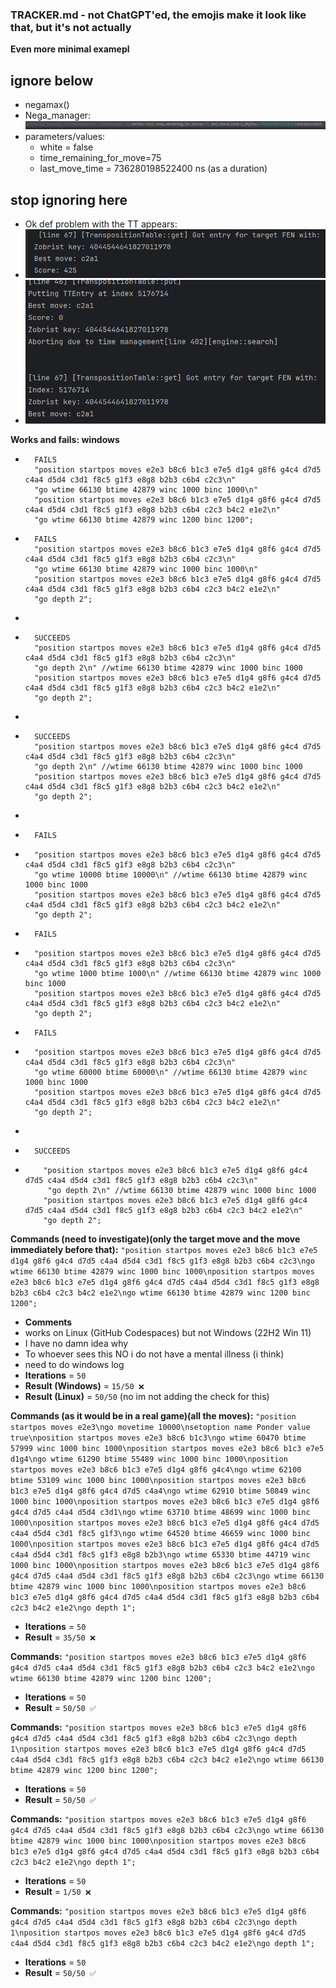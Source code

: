 ### TRACKER.md - not ChatGPT'ed, the emojis make it look like that, but it's not actually

**Even more minimal examepl**

## ignore below

- negamax()
- Nega_manager: ![img.png](img.png)
- parameters/values:
  - white = false
  - time_remaining_for_move=75
  - last_move_time = 736280198522400 ns (as a duration)

## stop ignoring here

- Ok def problem with the TT appears:
- ![img_1.png](img_1.png)
- ![img_2.png](img_2.png)

**Works and fails: windows**
-       FAILS
        "position startpos moves e2e3 b8c6 b1c3 e7e5 d1g4 g8f6 g4c4 d7d5 c4a4 d5d4 c3d1 f8c5 g1f3 e8g8 b2b3 c6b4 c2c3\n"
        "go wtime 66130 btime 42879 winc 1000 binc 1000\n"
        "position startpos moves e2e3 b8c6 b1c3 e7e5 d1g4 g8f6 g4c4 d7d5 c4a4 d5d4 c3d1 f8c5 g1f3 e8g8 b2b3 c6b4 c2c3 b4c2 e1e2\n"
        "go wtime 66130 btime 42879 winc 1200 binc 1200";

-       FAILS
        "position startpos moves e2e3 b8c6 b1c3 e7e5 d1g4 g8f6 g4c4 d7d5 c4a4 d5d4 c3d1 f8c5 g1f3 e8g8 b2b3 c6b4 c2c3\n"
        "go wtime 66130 btime 42879 winc 1000 binc 1000\n"
        "position startpos moves e2e3 b8c6 b1c3 e7e5 d1g4 g8f6 g4c4 d7d5 c4a4 d5d4 c3d1 f8c5 g1f3 e8g8 b2b3 c6b4 c2c3 b4c2 e1e2\n"
        "go depth 2";
- 
-       SUCCEEDS
        "position startpos moves e2e3 b8c6 b1c3 e7e5 d1g4 g8f6 g4c4 d7d5 c4a4 d5d4 c3d1 f8c5 g1f3 e8g8 b2b3 c6b4 c2c3\n"
        "go depth 2\n" //wtime 66130 btime 42879 winc 1000 binc 1000
        "position startpos moves e2e3 b8c6 b1c3 e7e5 d1g4 g8f6 g4c4 d7d5 c4a4 d5d4 c3d1 f8c5 g1f3 e8g8 b2b3 c6b4 c2c3 b4c2 e1e2\n"
        "go depth 2";
- 
-       SUCCEEDS
        "position startpos moves e2e3 b8c6 b1c3 e7e5 d1g4 g8f6 g4c4 d7d5 c4a4 d5d4 c3d1 f8c5 g1f3 e8g8 b2b3 c6b4 c2c3\n"
        "go depth 2\n" //wtime 66130 btime 42879 winc 1000 binc 1000
        "position startpos moves e2e3 b8c6 b1c3 e7e5 d1g4 g8f6 g4c4 d7d5 c4a4 d5d4 c3d1 f8c5 g1f3 e8g8 b2b3 c6b4 c2c3 b4c2 e1e2\n"
        "go depth 2";
- 
-       FAILS
-       "position startpos moves e2e3 b8c6 b1c3 e7e5 d1g4 g8f6 g4c4 d7d5 c4a4 d5d4 c3d1 f8c5 g1f3 e8g8 b2b3 c6b4 c2c3\n"
        "go wtime 10000 btime 10000\n" //wtime 66130 btime 42879 winc 1000 binc 1000
        "position startpos moves e2e3 b8c6 b1c3 e7e5 d1g4 g8f6 g4c4 d7d5 c4a4 d5d4 c3d1 f8c5 g1f3 e8g8 b2b3 c6b4 c2c3 b4c2 e1e2\n"
        "go depth 2";

-       FAILS
-       "position startpos moves e2e3 b8c6 b1c3 e7e5 d1g4 g8f6 g4c4 d7d5 c4a4 d5d4 c3d1 f8c5 g1f3 e8g8 b2b3 c6b4 c2c3\n"
        "go wtime 1000 btime 1000\n" //wtime 66130 btime 42879 winc 1000 binc 1000
        "position startpos moves e2e3 b8c6 b1c3 e7e5 d1g4 g8f6 g4c4 d7d5 c4a4 d5d4 c3d1 f8c5 g1f3 e8g8 b2b3 c6b4 c2c3 b4c2 e1e2\n"
        "go depth 2";

-       FAILS
-       "position startpos moves e2e3 b8c6 b1c3 e7e5 d1g4 g8f6 g4c4 d7d5 c4a4 d5d4 c3d1 f8c5 g1f3 e8g8 b2b3 c6b4 c2c3\n"
        "go wtime 60000 btime 60000\n" //wtime 66130 btime 42879 winc 1000 binc 1000
        "position startpos moves e2e3 b8c6 b1c3 e7e5 d1g4 g8f6 g4c4 d7d5 c4a4 d5d4 c3d1 f8c5 g1f3 e8g8 b2b3 c6b4 c2c3 b4c2 e1e2\n"
        "go depth 2";
-
-       SUCCEEDS
-         "position startpos moves e2e3 b8c6 b1c3 e7e5 d1g4 g8f6 g4c4 d7d5 c4a4 d5d4 c3d1 f8c5 g1f3 e8g8 b2b3 c6b4 c2c3\n"
           "go depth 2\n" //wtime 66130 btime 42879 winc 1000 binc 1000
          "position startpos moves e2e3 b8c6 b1c3 e7e5 d1g4 g8f6 g4c4 d7d5 c4a4 d5d4 c3d1 f8c5 g1f3 e8g8 b2b3 c6b4 c2c3 b4c2 e1e2\n"
          "go depth 2";





**Commands (need to investigate)(only the target move and the move immediately before that):**
`"position startpos moves e2e3 b8c6 b1c3 e7e5 d1g4 g8f6 g4c4 d7d5 c4a4 d5d4 c3d1 f8c5 g1f3 e8g8 b2b3 c6b4 c2c3\ngo wtime 66130 btime 42879 winc 1000 binc 1000\nposition startpos moves e2e3 b8c6 b1c3 e7e5 d1g4 g8f6 g4c4 d7d5 c4a4 d5d4 c3d1 f8c5 g1f3 e8g8 b2b3 c6b4 c2c3 b4c2 e1e2\ngo wtime 66130 btime 42879 winc 1200 binc 1200";`

- **Comments** 
 - works on Linux (GitHub Codespaces) but not Windows (22H2 Win 11)
 - I have no damn idea why
 - To whoever sees this NO i do not have a mental illness (i think)
 - need to do windows log
- **Iterations** = `50`
- **Result (Windows)** = `15/50 ❌`
- **Result (Linux)** = `50/50` (no im not adding the check for this)

**Commands (as it would be in a real game)(all the moves):**
`"position startpos moves e2e3\ngo movetime 10000\nsetoption name Ponder value true\nposition startpos moves e2e3 b8c6 b1c3\ngo wtime 60470 btime 57999 winc 1000 binc 1000\nposition startpos moves e2e3 b8c6 b1c3 e7e5 d1g4\ngo wtime 61290 btime 55489 winc 1000 binc 1000\nposition startpos moves e2e3 b8c6 b1c3 e7e5 d1g4 g8f6 g4c4\ngo wtime 62100 btime 53109 winc 1000 binc 1000\nposition startpos moves e2e3 b8c6 b1c3 e7e5 d1g4 g8f6 g4c4 d7d5 c4a4\ngo wtime 62910 btime 50849 winc 1000 binc 1000\nposition startpos moves e2e3 b8c6 b1c3 e7e5 d1g4 g8f6 g4c4 d7d5 c4a4 d5d4 c3d1\ngo wtime 63710 btime 48699 winc 1000 binc 1000\nposition startpos moves e2e3 b8c6 b1c3 e7e5 d1g4 g8f6 g4c4 d7d5 c4a4 d5d4 c3d1 f8c5 g1f3\ngo wtime 64520 btime 46659 winc 1000 binc 1000\nposition startpos moves e2e3 b8c6 b1c3 e7e5 d1g4 g8f6 g4c4 d7d5 c4a4 d5d4 c3d1 f8c5 g1f3 e8g8 b2b3\ngo wtime 65330 btime 44719 winc 1000 binc 1000\nposition startpos moves e2e3 b8c6 b1c3 e7e5 d1g4 g8f6 g4c4 d7d5 c4a4 d5d4 c3d1 f8c5 g1f3 e8g8 b2b3 c6b4 c2c3\ngo wtime 66130 btime 42879 winc 1000 binc 1000\nposition startpos moves e2e3 b8c6 b1c3 e7e5 d1g4 g8f6 g4c4 d7d5 c4a4 d5d4 c3d1 f8c5 g1f3 e8g8 b2b3 c6b4 c2c3 b4c2 e1e2\ngo depth 1";`

- **Iterations** = `50`
- **Result** = `35/50 ❌`

**Commands:**
`"position startpos moves e2e3 b8c6 b1c3 e7e5 d1g4 g8f6 g4c4 d7d5 c4a4 d5d4 c3d1 f8c5 g1f3 e8g8 b2b3 c6b4 c2c3 b4c2 e1e2\ngo wtime 66130 btime 42879 winc 1200 binc 1200";`

- **Iterations** = `50`
- **Result** = `50/50 ✅`

**Commands:**
`"position startpos moves e2e3 b8c6 b1c3 e7e5 d1g4 g8f6 g4c4 d7d5 c4a4 d5d4 c3d1 f8c5 g1f3 e8g8 b2b3 c6b4 c2c3\ngo depth 1\nposition startpos moves e2e3 b8c6 b1c3 e7e5 d1g4 g8f6 g4c4 d7d5 c4a4 d5d4 c3d1 f8c5 g1f3 e8g8 b2b3 c6b4 c2c3 b4c2 e1e2\ngo wtime 66130 btime 42879 winc 1200 binc 1200";`

- **Iterations** = `50`
- **Result** = `50/50 ✅`

**Commands:**
`"position startpos moves e2e3 b8c6 b1c3 e7e5 d1g4 g8f6 g4c4 d7d5 c4a4 d5d4 c3d1 f8c5 g1f3 e8g8 b2b3 c6b4 c2c3\ngo wtime 66130 btime 42879 winc 1000 binc 1000\nposition startpos moves e2e3 b8c6 b1c3 e7e5 d1g4 g8f6 g4c4 d7d5 c4a4 d5d4 c3d1 f8c5 g1f3 e8g8 b2b3 c6b4 c2c3 b4c2 e1e2\ngo depth 1";`

- **Iterations** = `50`
- **Result** = `1/50 ❌`

**Commands:**
`"position startpos moves e2e3 b8c6 b1c3 e7e5 d1g4 g8f6 g4c4 d7d5 c4a4 d5d4 c3d1 f8c5 g1f3 e8g8 b2b3 c6b4 c2c3\ngo depth 1\nposition startpos moves e2e3 b8c6 b1c3 e7e5 d1g4 g8f6 g4c4 d7d5 c4a4 d5d4 c3d1 f8c5 g1f3 e8g8 b2b3 c6b4 c2c3 b4c2 e1e2\ngo depth 1";`

- **Iterations** = `50`
- **Result** = `50/50 ✅`
